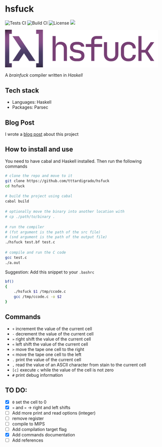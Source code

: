 # hsfuck
![Tests CI](https://github.com/tttardigrado/hsfuck/actions/workflows/tests.yml/badge.svg)
![Build CI](https://github.com/tttardigrado/hsfuck/actions/workflows/haskell.yml/badge.svg)
![License](https://img.shields.io/github/license/tttardigrado/hsfuck)
<a href="https://twitter.com/intent/tweet?text=Check%20out%20hsfuck%20by%20%40_tardigrado_%20https%3A%2F%2Fgithub.com%2Ftttardigrado%2Fhsfuck 😁"><img src="https://img.shields.io/twitter/url?style=social&url=https%3A%2F%2Fgithub.com%2Ftttardigrado%2Fhsfuck"></a>

![Logo](./Logo.png)

A _brainfuck_ compiler written in _Haskell_

## Tech stack
* Languages: Haskell
* Packages: Parsec

## Blog Post
I wrote a [blog post](https://tttardigrado.github.io/posts/hsfuck/) about this project

## How to install and use
You need to have cabal and Haskell installed. Then run the following commands

```sh
# clone the repo and move to it
git clone https://github.com/tttardigrado/hsfuck
cd hsfuck

# build the project using cabal
cabal build

# optionally move the binary into another location with
# cp ./path/to/binary .

# run the compiler
# (fst argument is the path of the src file)
# (snd argument is the path of the output file) 
./hsfuck test.bf test.c

# compile and run the C code
gcc test.c
./a.out
```

Suggestion: Add this snippet to your `.bashrc`
```sh
bf()
{
    ./hsfuck $1 /tmp/ccode.c
    gcc /tmp/ccode.c -o $2
}
```

## Commands
* `+` increment the value of the current cell
* `-` decrement the value of the current cell
* `»` right shift the value of the current cell
* `«` left shift the value of the current cell 
* `>` move the tape one cell to the right
* `<` move the tape one cell to the left
* `.` print the value of the current cell 
* `,` read the value of an ASCII character from stain to the current cell
* `[c]` execute `c` while the value of the cell is not zero
* `#` print debug information

## TO DO:
- [X] `0` set the cell to 0
- [X] `»` and `«` -> right and left shifts
- [ ] Add more print and read options (integer)
- [ ] remove register
- [ ] compile to MIPS
- [ ] Add compilation target flag
- [X] Add commands documentation
- [ ] Add references

